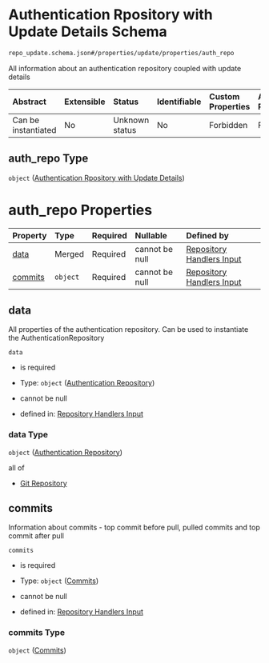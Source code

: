 # Authentication Rpository with Update Details Schema

```txt
repo_update.schema.json#/properties/update/properties/auth_repo
```

All information about an authentication repository coupled with update details

| Abstract            | Extensible | Status         | Identifiable | Custom Properties | Additional Properties | Access Restrictions | Defined In                                                                        |
| :------------------ | :--------- | :------------- | :----------- | :---------------- | :-------------------- | :------------------ | :-------------------------------------------------------------------------------- |
| Can be instantiated | No         | Unknown status | No           | Forbidden         | Forbidden             | none                | [repo-update.schema.json*](../out/repo-update.schema.json "open original schema") |

## auth_repo Type

`object` ([Authentication Rpository with Update Details](repo-update-properties-update-data-properties-authentication-rpository-with-update-details.md))

# auth_repo Properties

| Property            | Type     | Required | Nullable       | Defined by                                                                                                                                                                                                                                        |
| :------------------ | :------- | :------- | :------------- | :------------------------------------------------------------------------------------------------------------------------------------------------------------------------------------------------------------------------------------------------ |
| [data](#data)       | Merged   | Required | cannot be null | [Repository Handlers Input](repo-update-properties-update-data-properties-authentication-rpository-with-update-details-properties-authentication-repository.md "repo_update.schema.json#/properties/update/properties/auth_repo/properties/data") |
| [commits](#commits) | `object` | Required | cannot be null | [Repository Handlers Input](repo-update-properties-update-data-properties-authentication-rpository-with-update-details-properties-commits.md "repo_update.schema.json#/properties/update/properties/auth_repo/properties/commits")                |

## data

All properties of the authentication repository. Can be used to instantiate the AuthenticationRepository

`data`

*   is required

*   Type: `object` ([Authentication Repository](repo-update-properties-update-data-properties-authentication-rpository-with-update-details-properties-authentication-repository.md))

*   cannot be null

*   defined in: [Repository Handlers Input](repo-update-properties-update-data-properties-authentication-rpository-with-update-details-properties-authentication-repository.md "repo_update.schema.json#/properties/update/properties/auth_repo/properties/data")

### data Type

`object` ([Authentication Repository](repo-update-properties-update-data-properties-authentication-rpository-with-update-details-properties-authentication-repository.md))

all of

*   [Git Repository](repo-update-definitions-git-repository.md "check type definition")

## commits

Information about commits - top commit before pull, pulled commits and top commit after pull

`commits`

*   is required

*   Type: `object` ([Commits](repo-update-properties-update-data-properties-authentication-rpository-with-update-details-properties-commits.md))

*   cannot be null

*   defined in: [Repository Handlers Input](repo-update-properties-update-data-properties-authentication-rpository-with-update-details-properties-commits.md "repo_update.schema.json#/properties/update/properties/auth_repo/properties/commits")

### commits Type

`object` ([Commits](repo-update-properties-update-data-properties-authentication-rpository-with-update-details-properties-commits.md))
